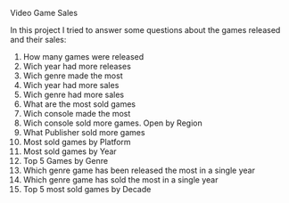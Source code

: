 Video Game Sales

In this project I tried to answer some questions about the games released and their sales:

1. How many games were released
2. Wich year had more releases
3. Wich genre made the most
4. Wich year had more sales
5. Wich genre had more sales
6. What are the most sold games
7. Wich console made the most
8. Wich console sold more games. Open by Region
9. What Publisher sold more games
10. Most sold games by Platform
11. Most sold games by Year
12. Top 5 Games by Genre
13. Which genre game has been released the most in a single year
14. Which genre game has sold the most in a single year
15. Top 5 most sold games by Decade
